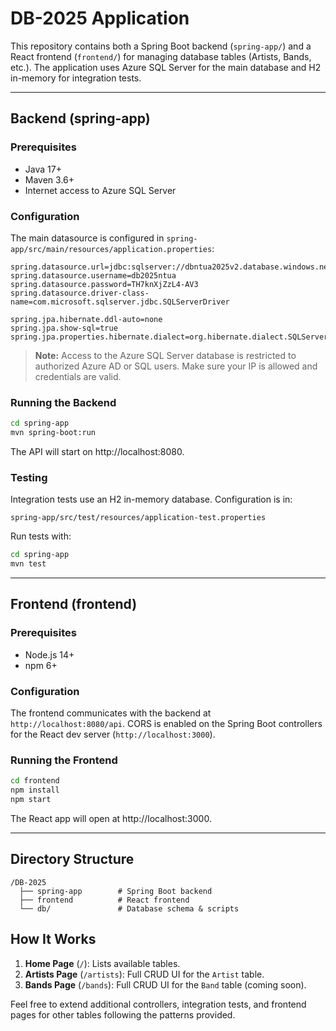 # DB-2025 Application

This repository contains both a Spring Boot backend (`spring-app/`) and a React frontend (`frontend/`) for managing database tables (Artists, Bands, etc.). The application uses Azure SQL Server for the main database and H2 in-memory for integration tests.

---

## Backend (spring-app)

### Prerequisites
- Java 17+
- Maven 3.6+
- Internet access to Azure SQL Server

### Configuration
The main datasource is configured in `spring-app/src/main/resources/application.properties`:

```properties
spring.datasource.url=jdbc:sqlserver://dbntua2025v2.database.windows.net:1433;database=DbNtua2025Online;encrypt=true;trustServerCertificate=true;loginTimeout=30;
spring.datasource.username=db2025ntua
spring.datasource.password=TH7knXjZzL4-AV3
spring.datasource.driver-class-name=com.microsoft.sqlserver.jdbc.SQLServerDriver

spring.jpa.hibernate.ddl-auto=none
spring.jpa.show-sql=true
spring.jpa.properties.hibernate.dialect=org.hibernate.dialect.SQLServerDialect
```

> **Note:** Access to the Azure SQL Server database is restricted to authorized Azure AD or SQL users. Make sure your IP is allowed and credentials are valid.

### Running the Backend
```bash
cd spring-app
mvn spring-boot:run
```
The API will start on http://localhost:8080.

### Testing
Integration tests use an H2 in-memory database. Configuration is in:
```
spring-app/src/test/resources/application-test.properties
``` 
Run tests with:
```bash
cd spring-app
mvn test
```

---

## Frontend (frontend)

### Prerequisites
- Node.js 14+
- npm 6+

### Configuration
The frontend communicates with the backend at `http://localhost:8080/api`. CORS is enabled on the Spring Boot controllers for the React dev server (`http://localhost:3000`).

### Running the Frontend
```bash
cd frontend
npm install
npm start
```
The React app will open at http://localhost:3000.

---

## Directory Structure
```
/DB-2025
  ├── spring-app        # Spring Boot backend
  ├── frontend          # React frontend
  └── db/               # Database schema & scripts
```

## How It Works
1. **Home Page** (`/`): Lists available tables.
2. **Artists Page** (`/artists`): Full CRUD UI for the `Artist` table.
3. **Bands Page** (`/bands`): Full CRUD UI for the `Band` table (coming soon).

Feel free to extend additional controllers, integration tests, and frontend pages for other tables following the patterns provided.
